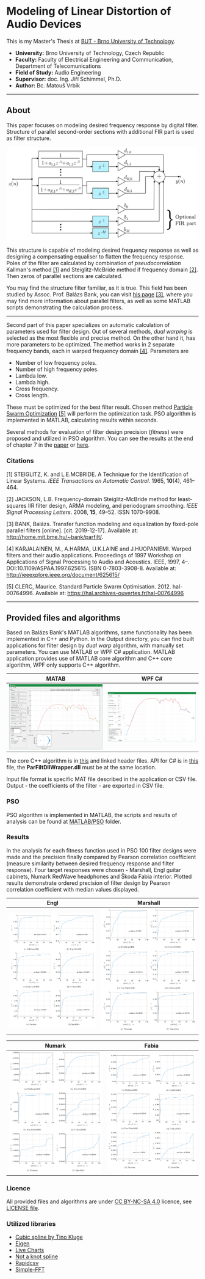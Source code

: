 # Modeling of Linear Distortion of Audio Devices
This is my Master's Thesis at [BUT - Brno University of Technology](https://www.vutbr.cz/en/ "BUT - Brno University of Technology").

* **University:** Brno University of Technology, Czech Republic
* **Faculty:** Faculty of Electrical Engineering and Communication, Department of Telecomunications
* **Field of Study:** Audio Engineering
* **Supervisor:** doc. Ing. Jiří Schimmel, Ph.D.
* **Author:** Bc. Matouš Vrbík

---
## About

This paper focuses on modeling desired frequency response by digital filter. Structure of parallel second-order sections with additional FIR part is used as filter structure.

<p align="center">
  <img  width="500" src="_readme_images/parfiltStructure.png">
</p>

This structure is capable of modeling desired frequency response as well as designing a compensating equaliser to flatten the frequency response. Poles of the filter are calculated by combination of *pseudocorrelation* Kallman's method [[1]](/README.md#Citations) and Steiglitz-McBride method if frequency domain [[2]](/README.md#Citations). Then zeros of parallel sections are calculated.

You may find the structure filter familiar, as it is true. This field has been studied by Assoc. Prof. Balázs Bank, you can visit [his page](http://home.mit.bme.hu/~bank/parfilt/) [[3]](/README.md#Citations), where you may find more information about parallel filters, as well as some MATLAB scripts demonstrating the calculation process.

---
Second part of this paper specializes on automatic calculation of parameters used for filter design. Out of several methods, *dual warping* is selected as the most flexible and precise method. On the other hand it, has more parameters to be optimized. The method works in 2 separate frequency bands, each in warped frequency domain [[4]](/README.md#Citations). Parameters are

- Number of low frequency poles.
- Number of high frequency poles.
- Lambda low.
- Lambda high.
- Cross frequency.
- Cross length.

These must be optimized for the best filter result. Chosen method [Particle Swarm Optimization](https://en.wikipedia.org/wiki/Particle_swarm_optimization) [[5]](/README.md#Citations) will perform the optimization task. PSO algorithm is implemented in MATLAB, calculating results within seconds. 

Several methods for evaluation of filter design precision (*fitness*) were proposed and utilized in PSO algorithm. You can see the results at the end of chapter 7 in the [paper](/Text/xvrbik00DP.pdf) or [here](/README.md#Results).

### Citations
[1] STEIGLITZ, K. and L.E.MCBRIDE. A Technique for the Identification of Linear Systems. *IEEE Transactions on Automatic Control*. 1965, **10**(4), 461–464.

[2] JACKSON, L.B. Frequency-domain Steiglitz-McBride method for least-squares IIR filter design, ARMA modeling, and periodogram smoothing. *IEEE Signal Processing Letters*. 2008, **15**, 49–52. ISSN 1070-9908.

[3]  BANK, Balázs. Transfer function modeling and equalization by fixed-pole parallel filters [online]. [cit. 2019-12-17]. Available at: http://home.mit.bme.hu/~bank/parfilt/.

[4] KARJALAINEN, M., A.HARMA, U.K.LAINE and J.HUOPANIEMI. Warped filters and their audio applications. Proceedings of 1997 Workshop on Applications of Signal Processing to Audio and Acoustics. IEEE, 1997, 4–. DOI:10.1109/ASPAA.1997.625615. ISBN 0-7803-3908-8. Available at: http://ieeexplore.ieee.org/document/625615/

[5] CLERC, Maurice. Standard Particle Swarm Optimisation. 2012. hal-00764996. Available at: https://hal.archives-ouvertes.fr/hal-00764996

---

## Provided files and algorithms
Based on Balázs Bank's MATLAB algorithms, same functionality has been implemented in C++ and Python. In the Output directory, you can find built applications for filter design by *dual warp* algorithm, with manually set parameters. You can use MATLAB or WPF C# application. MATLAB application provides use of MATLAB core algorithm and C++ core algorithm, WPF only supports C++ algorithm.


MATAB                      |  WPF C#
:-------------------------:|:-------------------------:
![](_readme_images/fittingGUI.png)  |  ![](_readme_images/fittingGUIWPF.png)

The core C++ algorithm is in [this](/C%2B%2B/ParallelFilters/ParallelFilters/ParallelFilterDesign.h) and linked header files. API for C# is in [this](/C%23/FittingGUI/ParFiltDesign.cs) file, the **ParFiltDllWrapper.dll** must be at the same location. 

Input file format is specific MAT file described in the application or CSV file. Output - the coefficients of the filter - are exported in CSV file.

### PSO
PSO algorithm is implemented in MATLAB, the scripts and results of analysis can be found at [MATLAB/PSO](/MATLAB/PSO) folder.

### Results
In the analysis for each fitness function used in PSO 100 filter designs were made and the precision finally compared by Pearson correlation coefficient (measure similarity between desired frequency response and filter response). Four target responses were chosen - Marshall, Engl guitar cabinets, Numark RedWave headphones and Škoda Fabia interior. Plotted results demonstrate ordered precision of filter design by Pearson correlation coefficient with median values displayed.

Engl                      |  Marshall
:-------------------------:|:-------------------------:
![](_readme_images/EnglResults.PNG)  |  ![](_readme_images/MarshallResults.PNG)

Numark                      |  Fabia
:-------------------------:|:-------------------------:
![](_readme_images/NumarkResults.PNG)  |  ![](_readme_images/FabiaResults.PNG)

### Licence
All provided files and algorithms are under [CC BY-NC-SA 4.0](https://creativecommons.org/licenses/by-nc-sa/4.0/) licence, see [LICENSE file](/LICENSE).

### Utilized libraries
- [Cubic spline by Tino Kluge](https://github.com/ttk592/spline/)
- [Eigen](http://eigen.tuxfamily.org/)
- [Live Charts](https://lvcharts.net/)
- [Not a knot spline](https://github.com/TheMates/SplineNotAKnot)
- [Rapidcsv](https://github.com/d99kris/rapidcsv)
- [Simple-FFT](https://github.com/d1vanov/Simple-FFT)

 
